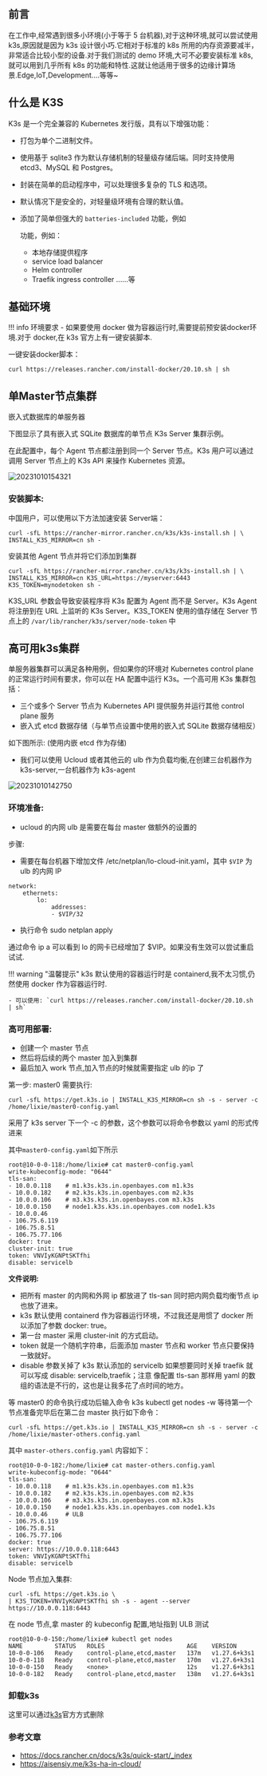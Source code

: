 ## **前言**

在工作中,经常遇到很多小环境(小于等于 5 台机器),对于这种环境,就可以尝试使用k3s,原因就是因为 k3s 设计很小巧.它相对于标准的 k8s 所用的内存资源要减半，非常适合比较小型的设备.对于我们测试的 demo 环境,大可不必要安装标准 k8s,就可以用到几乎所有 k8s 的功能和特性.这就让他适用于很多的边缘计算场景.Edge,IoT,Development....等等~

## **什么是 K3S**

K3s 是一个完全兼容的 Kubernetes 发行版，具有以下增强功能：

- 打包为单个二进制文件。
- 使用基于 sqlite3 作为默认存储机制的轻量级存储后端。同时支持使用 etcd3、MySQL 和 Postgres。
- 封装在简单的启动程序中，可以处理很多复杂的 TLS 和选项。
- 默认情况下是安全的，对轻量级环境有合理的默认值。
- 添加了简单但强大的 `batteries-included` 功能，例如

  功能，例如：

  - 本地存储提供程序
  - service load balancer
  - Helm controller
  - Traefik ingress controller
  ......等
    

## **基础环境**

!!! info 环境要求
    - 如果要使用 docker 做为容器运行时,需要提前预安装docker环境.对于 docker,在 k3s 官方上有一键安装脚本.


一键安装docker脚本：
```
curl https://releases.rancher.com/install-docker/20.10.sh | sh
```


## **单Master节点集群**

嵌入式数据库的单服务器

下图显示了具有嵌入式 SQLite 数据库的单节点 K3s Server 集群示例。

在此配置中，每个 Agent 节点都注册到同一个 Server 节点。K3s 用户可以通过调用 Server 节点上的 K3s API 来操作 Kubernetes 资源。

![20231010154321](https://barry-boy-1311671045.cos.ap-beijing.myqcloud.com/blog/20231010154321.png)


### **安装脚本:**

中国用户，可以使用以下方法加速安装 Server端：
```
curl -sfL https://rancher-mirror.rancher.cn/k3s/k3s-install.sh | \
INSTALL_K3S_MIRROR=cn sh -
```

安装其他 Agent 节点并将它们添加到集群

```
curl -sfL https://rancher-mirror.rancher.cn/k3s/k3s-install.sh | \
INSTALL_K3S_MIRROR=cn K3S_URL=https://myserver:6443 K3S_TOKEN=mynodetoken sh -
```

K3S_URL 参数会导致安装程序将 K3s 配置为 Agent 而不是 Server。K3s Agent 将注册到在 URL 上监听的 K3s Server。K3S_TOKEN 使用的值存储在 Server 节点上的 `/var/lib/rancher/k3s/server/node-token` 中


## **高可用k3s集群**

单服务器集群可以满足各种用例，但如果你的环境对 Kubernetes control plane 的正常运行时间有要求，你可以在 HA 配置中运行 K3s。一个高可用 K3s 集群包括：

- 三个或多个 Server 节点为 Kubernetes API 提供服务并运行其他 control plane 服务
- 嵌入式 etcd 数据存储（与单节点设置中使用的嵌入式 SQLite 数据存储相反）

如下图所示: (使用内嵌 etcd 作为存储)

- 我们可以使用 Ucloud 或者其他云的 ulb 作为负载均衡,在创建三台机器作为 k3s-server,一台机器作为 k3s-agent

![20231010142750](https://barry-boy-1311671045.cos.ap-beijing.myqcloud.com/blog/20231010142750.png)


### **环境准备:**

-  ucloud 的内网 ulb 是需要在每台 master 做额外的设置的

步骤:
- 需要在每台机器下增加文件 /etc/netplan/lo-cloud-init.yaml，其中 `$VIP` 为 ulb 的内网 IP

```
network:
    ethernets:
        lo:
            addresses:
            - $VIP/32
```

- 执行命令 sudo netplan apply

通过命令 ip a 可以看到 lo 的网卡已经增加了 $VIP。如果没有生效可以尝试重启试试.


!!! warning "温馨提示"
    k3s 默认使用的容器运行时是 containerd,我不太习惯,仍然使用 docker 作为容器运行时.

    - 可以使用: `curl https://releases.rancher.com/install-docker/20.10.sh | sh`


### **高可用部署:**

- 创建一个 master 节点
- 然后将后续的两个 master 加入到集群
- 最后加入 work 节点,加入节点的时候就需要指定 ulb 的ip 了

第一步: master0 需要执行:

```
curl -sfL https://get.k3s.io | INSTALL_K3S_MIRROR=cn sh -s - server -c /home/lixie/master0-config.yaml
```

采用了 k3s server 下一个 -c 的参数，这个参数可以将命令参数以 yaml 的形式传进来

其中`master0-config.yaml`如下所示
   
```
root@10-0-0-118:/home/lixie# cat master0-config.yaml
write-kubeconfig-mode: "0644"
tls-san:
- 10.0.0.118    # m1.k3s.k3s.in.openbayes.com m1.k3s
- 10.0.0.182    # m2.k3s.k3s.in.openbayes.com m2.k3s
- 10.0.0.106    # m3.k3s.k3s.in.openbayes.com m3.k3s
- 10.0.0.150    # node1.k3s.k3s.in.openbayes.com node1.k3s
- 10.0.0.46
- 106.75.6.119
- 106.75.8.51
- 106.75.77.106
docker: true
cluster-init: true
token: VNVIyKGNPtSKTfhi
disable: servicelb
```


**文件说明:**

- 把所有 master 的内网和外网 ip 都放进了 tls-san 同时把内网负载均衡节点 ip 也放了进来。
- k3s 默认使用 containerd 作为容器运行环境，不过我还是用惯了 docker 所以添加了参数 docker: true。
- 第一台 master 采用 cluster-init 的方式启动。
- token 就是一个随机字符串，后面添加 master 节点和 worker 节点只要保持一致就好。
- disable 参数关掉了 k3s 默认添加的 servicelb 如果想要同时关掉 traefik 就可以写成 disable: servicelb,traefik；注意 像配置 tls-san 那样用 yaml 的数组的语法是不行的，这也是让我多花了点时间的地方。


等 master0 的命令执行成功后输入命令 k3s kubectl get nodes -w 等待第一个节点准备完毕后在第二台 master 执行如下命令：

```
curl -sfL https://get.k3s.io | INSTALL_K3S_MIRROR=cn sh -s - server -c /home/lixie/master-others.config.yaml
```

其中 `master-others.config.yaml` 内容如下：
```
root@10-0-0-182:/home/lixie# cat master-others.config.yaml
write-kubeconfig-mode: "0644"
tls-san:
- 10.0.0.118    # m1.k3s.k3s.in.openbayes.com m1.k3s
- 10.0.0.182    # m2.k3s.k3s.in.openbayes.com m2.k3s
- 10.0.0.106    # m3.k3s.k3s.in.openbayes.com m3.k3s
- 10.0.0.150    # node1.k3s.k3s.in.openbayes.com node1.k3s
- 10.0.0.46     # ULB
- 106.75.6.119
- 106.75.8.51
- 106.75.77.106
docker: true
server: https://10.0.0.118:6443
token: VNVIyKGNPtSKTfhi
disable: servicelb
```

Node 节点加入集群:

```shell
curl -sfL https://get.k3s.io \
| K3S_TOKEN=VNVIyKGNPtSKTfhi sh -s - agent --server https://10.0.0.118:6443
```

在 node 节点,拿 master 的 kubeconfig 配置,地址指到 ULB 测试

```
root@10-0-0-150:/home/lixie# kubectl get nodes
NAME         STATUS   ROLES                       AGE    VERSION
10-0-0-106   Ready    control-plane,etcd,master   137m   v1.27.6+k3s1
10-0-0-118   Ready    control-plane,etcd,master   170m   v1.27.6+k3s1
10-0-0-150   Ready    <none>                      12s    v1.27.6+k3s1
10-0-0-182   Ready    control-plane,etcd,master   138m   v1.27.6+k3s1
```


### **卸载k3s**
这里可以通过[k3s](https://docs.rancher.cn/docs/k3s/installation/uninstall/_index)官方方式删除



### **参考文章**
- https://docs.rancher.cn/docs/k3s/quick-start/_index
- https://aisensiy.me/k3s-ha-in-cloud/